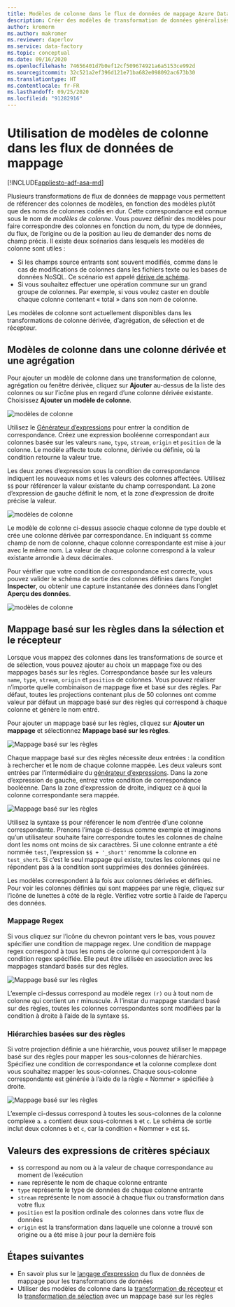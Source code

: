 ```yaml
---
title: Modèles de colonne dans le flux de données de mappage Azure Data Factory
description: Créer des modèles de transformation de données généralisés avec des modèles de colonne dans les flux de données de mappage Azure Data Factory
author: kromerm
ms.author: makromer
ms.reviewer: daperlov
ms.service: data-factory
ms.topic: conceptual
ms.date: 09/16/2020
ms.openlocfilehash: 74656401d7b0ef12cf509674921a6a5153ce992d
ms.sourcegitcommit: 32c521a2ef396d121e71ba682e098092ac673b30
ms.translationtype: HT
ms.contentlocale: fr-FR
ms.lasthandoff: 09/25/2020
ms.locfileid: "91282916"
---
```

# <a name="using-column-patterns-in-mapping-data-flow"></a>Utilisation de modèles de colonne dans les flux de données de mappage

[!INCLUDE[appliesto-adf-asa-md](includes/appliesto-adf-asa-md.md)]

Plusieurs transformations de flux de données de mappage vous permettent de référencer des colonnes de modèles, en fonction des modèles plutôt que des noms de colonnes codés en dur. Cette correspondance est connue sous le nom de *modèles de colonne*. Vous pouvez définir des modèles pour faire correspondre des colonnes en fonction du nom, du type de données, du flux, de l’origine ou de la position au lieu de demander des noms de champ précis. Il existe deux scénarios dans lesquels les modèles de colonne sont utiles :

* Si les champs source entrants sont souvent modifiés, comme dans le cas de modifications de colonnes dans les fichiers texte ou les bases de données NoSQL. Ce scénario est appelé [dérive de schéma](concepts-data-flow-schema-drift.md).
* Si vous souhaitez effectuer une opération commune sur un grand groupe de colonnes. Par exemple, si vous voulez caster en double chaque colonne contenant « total » dans son nom de colonne.

Les modèles de colonne sont actuellement disponibles dans les transformations de colonne dérivée, d’agrégation, de sélection et de récepteur.

## <a name="column-patterns-in-derived-column-and-aggregate"></a>Modèles de colonne dans une colonne dérivée et une agrégation

Pour ajouter un modèle de colonne dans une transformation de colonne, agrégation ou fenêtre dérivée, cliquez sur **Ajouter** au-dessus de la liste des colonnes ou sur l’icône plus en regard d’une colonne dérivée existante. Choisissez **Ajouter un modèle de colonne**.

![modèles de colonne](media/data-flow/add-column-pattern.png "Modèles de colonne")

Utilisez le [Générateur d’expressions](concepts-data-flow-expression-builder.md) pour entrer la condition de correspondance. Créez une expression booléenne correspondant aux colonnes basée sur les valeurs `name`, `type`, `stream`, `origin` et `position` de la colonne. Le modèle affecte toute colonne, dérivée ou définie, où la condition retourne la valeur true.

Les deux zones d’expression sous la condition de correspondance indiquent les nouveaux noms et les valeurs des colonnes affectées. Utilisez `$$` pour référencer la valeur existante du champ correspondant. La zone d’expression de gauche définit le nom, et la zone d’expression de droite précise la valeur.

![modèles de colonne](media/data-flow/edit-column-pattern.png "Modèles de colonne")

Le modèle de colonne ci-dessus associe chaque colonne de type double et crée une colonne dérivée par correspondance. En indiquant `$$` comme champ de nom de colonne, chaque colonne correspondante est mise à jour avec le même nom. La valeur de chaque colonne correspond à la valeur existante arrondie à deux décimales.

Pour vérifier que votre condition de correspondance est correcte, vous pouvez valider le schéma de sortie des colonnes définies dans l’onglet **Inspecter**, ou obtenir une capture instantanée des données dans l’onglet **Aperçu des données**. 

![modèles de colonne](media/data-flow/columnpattern3.png "Modèles de colonne")

## <a name="rule-based-mapping-in-select-and-sink"></a>Mappage basé sur les règles dans la sélection et le récepteur

Lorsque vous mappez des colonnes dans les transformations de source et de sélection, vous pouvez ajouter au choix un mappage fixe ou des mappages basés sur les règles. Correspondance basée sur les valeurs `name`, `type`, `stream`, `origin` et `position` de colonnes. Vous pouvez réaliser n’importe quelle combinaison de mappage fixe et basé sur des règles. Par défaut, toutes les projections contenant plus de 50 colonnes ont comme valeur par défaut un mappage basé sur des règles qui correspond à chaque colonne et génère le nom entré. 

Pour ajouter un mappage basé sur les règles, cliquez sur **Ajouter un mappage** et sélectionnez **Mappage basé sur les règles**.

![Mappage basé sur les règles](media/data-flow/rule2.png "Mappage basé sur des règles")

Chaque mappage basé sur des règles nécessite deux entrées : la condition à rechercher et le nom de chaque colonne mappée. Les deux valeurs sont entrées par l’intermédiaire du [générateur d’expressions](concepts-data-flow-expression-builder.md). Dans la zone d’expression de gauche, entrez votre condition de correspondance booléenne. Dans la zone d’expression de droite, indiquez ce à quoi la colonne correspondante sera mappée.

![Mappage basé sur les règles](media/data-flow/rule-based-mapping.png "Mappage basé sur des règles")

Utilisez la syntaxe `$$` pour référencer le nom d’entrée d’une colonne correspondante. Prenons l’image ci-dessus comme exemple et imaginons qu’un utilisateur souhaite faire correspondre toutes les colonnes de chaîne dont les noms ont moins de six caractères. Si une colonne entrante a été nommée `test`, l’expression `$$ + '_short'` renomme la colonne en `test_short`. Si c’est le seul mappage qui existe, toutes les colonnes qui ne répondent pas à la condition sont supprimées des données générées.

Les modèles correspondent à la fois aux colonnes dérivées et définies. Pour voir les colonnes définies qui sont mappées par une règle, cliquez sur l’icône de lunettes à côté de la règle. Vérifiez votre sortie à l’aide de l’aperçu des données.

### <a name="regex-mapping"></a>Mappage Regex

Si vous cliquez sur l’icône du chevron pointant vers le bas, vous pouvez spécifier une condition de mappage regex. Une condition de mappage regex correspond à tous les noms de colonne qui correspondent à la condition regex spécifiée. Elle peut être utilisée en association avec les mappages standard basés sur des règles.

![Mappage basé sur les règles](media/data-flow/regex-matching.png "Mappage basé sur des règles")

L’exemple ci-dessus correspond au modèle regex `(r)` ou à tout nom de colonne qui contient un r minuscule. À l’instar du mappage standard basé sur des règles, toutes les colonnes correspondantes sont modifiées par la condition à droite à l’aide de la syntaxe `$$`.

### <a name="rule-based-hierarchies"></a>Hiérarchies basées sur des règles

Si votre projection définie a une hiérarchie, vous pouvez utiliser le mappage basé sur des règles pour mapper les sous-colonnes de hiérarchies. Spécifiez une condition de correspondance et la colonne complexe dont vous souhaitez mapper les sous-colonnes. Chaque sous-colonne correspondante est générée à l’aide de la règle « Nommer » spécifiée à droite.

![Mappage basé sur les règles](media/data-flow/rule-based-hierarchy.png "Mappage basé sur des règles")

L’exemple ci-dessus correspond à toutes les sous-colonnes de la colonne complexe `a`. `a` contient deux sous-colonnes `b` et `c`. Le schéma de sortie inclut deux colonnes `b` et `c`, car la condition « Nommer » est `$$`.

## <a name="pattern-matching-expression-values"></a>Valeurs des expressions de critères spéciaux

* `$$` correspond au nom ou à la valeur de chaque correspondance au moment de l’exécution
* `name` représente le nom de chaque colonne entrante
* `type` représente le type de données de chaque colonne entrante
* `stream` représente le nom associé à chaque flux ou transformation dans votre flux
* `position` est la position ordinale des colonnes dans votre flux de données
* `origin` est la transformation dans laquelle une colonne a trouvé son origine ou a été mise à jour pour la dernière fois

## <a name="next-steps"></a>Étapes suivantes
* En savoir plus sur le [langage d’expression](data-flow-expression-functions.md) du flux de données de mappage pour les transformations de données
* Utiliser des modèles de colonne dans la [transformation de récepteur](data-flow-sink.md) et la [transformation de sélection](data-flow-select.md) avec un mappage basé sur les règles
